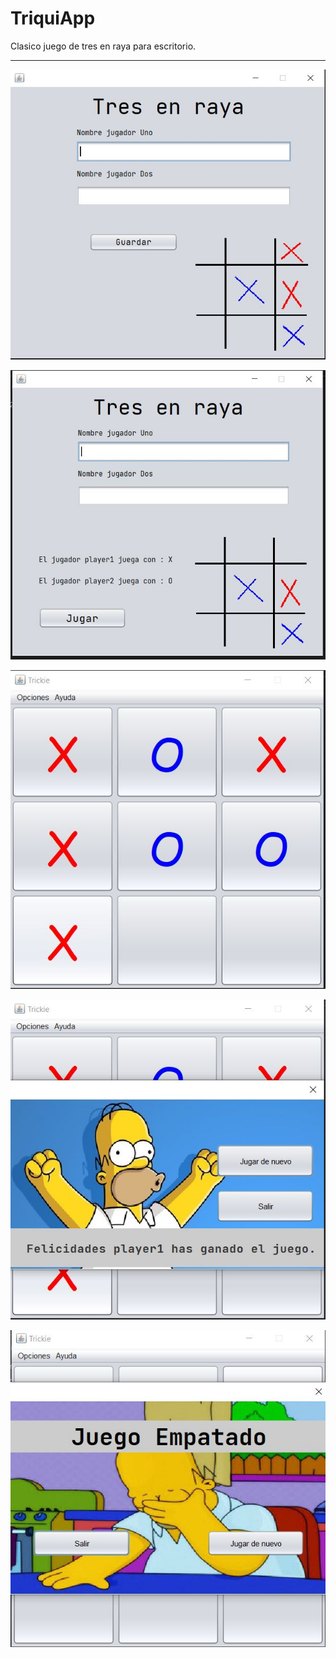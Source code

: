 # TriquiApp

Clasico juego de tres en raya para escritorio.

---

![](./images/juego1.JPG)

![](./images/juego2.JPG)

![](./images/juego3.JPG)

![](./images/juego4.JPG)

![](./images/juego5.JPG)
